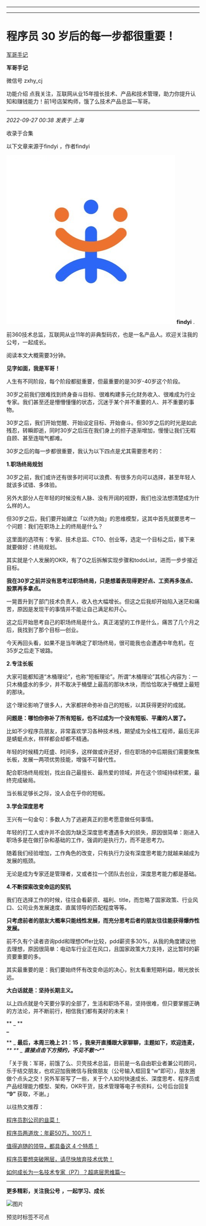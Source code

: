 ----------------------------------------
----------------------------------------
#  程序员 30 岁后的每一步都很重要！

[ 军哥手记 ](javascript:void\(0\);)

**军哥手记** ![]()

微信号 zxhy_cj

功能介绍 点我关注，互联网从业15年擅长技术、产品和技术管理，助力你提升认知和赚钱能力！前1号店架构师，饿了么技术产品总监—军哥。

____

_2022-09-27 00:38_ _发表于 上海_

收录于合集

以下文章来源于findyi ，作者findyi

![](images/0)
**findyi** .

前360技术总监，互联网从业11年的非典型码农，也是一名产品人。欢迎关注我的公号，一起成长。

阅读本文大概需要3分钟。

 **见字如面，我是军哥！**

人生有不同阶段，每个阶段都挺重要，但最重要的是30岁-40岁这个阶段。

30岁之前我们很难找到终身奋斗目标、很难构建多元化财务收入、很难成为行业专家。我们甚至还是懵懵懂懂的状态，沉迷于某个并不重要的人、并不重要的事物。

30岁之后，我们开始觉醒、开始设定目标、开始奋斗。但30岁之后的时光是如此残忍，转瞬即逝，同时30岁之后压在我们身上的担子逐渐增加，慢慢让我们无暇自顾、甚至连喘气都难。

30岁之后的每一步都很重要，我认为以下四点是尤其需要思考的：

 **1.职场终局规划**

  

30岁之前，我们或许还有很多时间可以浪费、有很多方向可以选择，甚至年轻人就该多试错、多体验。

  

另外大部分人在年轻的时候没有人脉、没有开阔的视野，我们也没法想清楚成为什么样的人。

  

但30岁之后，我们要开始建立「以终为始」的思维模型，这其中首先就要思考一个问题：我们在职场上上的终局是什么？

  

这里面的选项有：专家、技术总监、CTO、创业等，选定一个目标之后，接下来就要做好：终局规划。

  

其实就是个人发展的OKR，有了O之后拆解实现步骤和todoList，进而一步步接近目标。

  

 **我在30岁之前并没有思考过职场终局，只是想着表现得更好点、工资再多涨点、股票再多拿点。**

  

一晃晋升到了部门技术负责人，收入也大幅增长。但这之后我却开始陷入迷茫和痛苦，原因是发现干的事情并不能让自己满足和开心。

  

这之后开始思考自己的职场终局是什么，真正渴望的工作是什么，痛苦了几个月之后，我找到了那个目标—创业。

  

今天再回头看，如果不是当年确定了职场终局，很可能我也会遭遇中年危机，在35岁之后走下坡路。

  

 **2.专注长板**

  

大家可能都知道“木桶理论”，也称“短板理论”。所谓“木桶理论”其核心内容为：一只木桶盛水的多少，并不取决于桶壁上最高的那块木块，而恰恰取决于桶壁上最短的那块。

  

这个理论影响了很多人，大家都拼命弥补自己的短板，以其获得更好的成就。

  

 **问题是：哪怕你弥补了所有短板，也不过成为一个没有短板、平庸的人罢了。**

  

比如不少程序员朋友，非常喜欢学习各种技术栈，期望成为全栈工程师，最后无非是蜻蜓点水，样样都会却都不精通。

  

年轻的时候精力旺盛、时间多，这样做或许还好，但在职场的中后期我们需要聚焦长板，发展一两项优势技能，增强不可替代性。

  

配合职场终局规划，找出自己最擅长、最热爱的领域，并在这个领域持续积累，最终完成破局。  

  

当长板足够长之际，没人会在乎你的短板。

  

 **3.学会深度思考**

  

王兴有一句金句：多数人为了逃避真正的思考愿意做任何事情。

  

年轻的打工人或许并不会因为缺乏深度思考遭遇多大的损失，原因很简单：刚进入职场多是在做打杂和基础的工作，强调的是执行力，而不是思考力。

  

随着我们经验增加，工作角色的改变，只有执行力没有深度思考能力就越来越成为发展的瓶颈。

  

无论是成为专家还是管理者，又或者拉一个团队去创业，深度思考能力都是基础。

  

 **4.不断探索改变命运的契机**

  

我们在选择工作的时候，往往会看薪资、福利、title，而忽略了国家政策、行业风口、公司业务发展速度、直属领导的匹配程度等等。

  

 **只考虑前者的朋友大概率只能线性发展，而充分思考后者的朋友往往能获得爆炸性发展。**

  

前不久有个读者咨询pdd和理想Offer比较，pdd薪资多30%，从我的角度建议他去理想，原因很简单：电动车行业正在风口，且国家政策大力支持，这比暂时的薪资要重要的多。

  

其实最重要的是：我们要始终怀有改变命运的决心，别太看重短期利益，眼光放长远。

  

 **大白话就是：坚持长期主义。**

  

以上四点就是今天要分享的全部了，生活和职场不易，坚持很难，但只要掌握正确的方法论，并不断前行，相信我们都有美好的未来！

 ** _ **  
**_**

 ** _ **最后，本周三晚上 21：15 ，我来开直播跟大家聊聊，主题如下，欢迎连麦，**_** ** _ **直接点击下方预约，不见不散～**_**

「关于我：军哥，前饿了么、贝壳技术总监，目前是一名自由职业者兼公司顾问，乐于结交朋友，也欢迎加我微信与我做朋友（公号输入框回复“w”即可），朋友圈做个点头之交！另外军哥写了一些，关于个人如何快速成长、深度思考、程序员或产品经理能力模型、架构，OKR干货，技术管理等电子书资料，公号后台回复
**“9”** 获取，不谢。」  

以往热文推荐：

[程序员割公司的韭菜！](http://mp.weixin.qq.com/s?__biz=MzA3MDU2MjM4Ng==&mid=2247496649&idx=1&sn=60d76df235337c1dbca8f787fd026a82&chksm=9f3854f4a84fdde24eb8893d0e7506440f2d86c1e5e287746e77af612f5b7ca6a654854c8723&scene=21#wechat_redirect)  

[程序员两道坎：年薪50万，100万！](http://mp.weixin.qq.com/s?__biz=MzA3MDU2MjM4Ng==&mid=2247496643&idx=1&sn=835f228cc77970585e5cad7cd44eca5f&chksm=9f3854fea84fdde8a76887395e27bce2397d704426324b03d652935b9adab7c3a660c64b226b&scene=21#wechat_redirect)

[值得追随的领导，都具备这 4
个特质！](http://mp.weixin.qq.com/s?__biz=MzA3MDU2MjM4Ng==&mid=2247496580&idx=1&sn=8a4b9b1d6f0a345632cbb98ead9c9aa7&chksm=9f3854b9a84fddaf51b10325beae6581f454313f8493265c62e124c1f15971a7e8f399270007&scene=21#wechat_redirect)

[程序员要想突破圈层，请尽快放弃技术优势！](http://mp.weixin.qq.com/s?__biz=MzA3MDU2MjM4Ng==&mid=2247496537&idx=1&sn=05abd69943d4f562e30298e8d11ac6ff&chksm=9f385464a84fdd728404c0ef6d35ea3738d8680788eb2523f91b24e3859c6a35412bbd9d4eb8&scene=21#wechat_redirect)  

[如何成长为一名技术专家（P7）？超底层思维篇～](http://mp.weixin.qq.com/s?__biz=MzA3MDU2MjM4Ng==&mid=2247496535&idx=1&sn=07b9a8adf717449aacd70b2d1f4348fb&chksm=9f38546aa84fdd7c7e9f297f437452b1f3b2b8d1bd2f7e6b7f84da631c2c66e262d6e4f09376&scene=21#wechat_redirect)

  

* * *

  

 **更多精彩，关注我公号** **，一起学习、成长**

![图片](https://mmbiz.qpic.cn/mmbiz_png/b96CibCt70iaajvl7fD4ZCicMcjhXMp1v6UibM134tIsO1j5yqHyNhh9arj090oAL7zGhRJRq6cFqFOlDZMleLl4pw/640?wx_fmt=png&wxfrom=5&wx_lazy=1&wx_co=1)

预览时标签不可点

